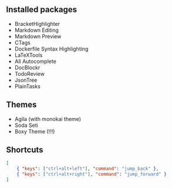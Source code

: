 ## Installed packages

* BracketHighlighter
* Markdown Editing
* Markdown Preview
* CTags
* Dockerfile Syntax Highlighting
* LaTeXTools
* All Autocomplete
* DocBlockr
* TodoReview
* JsonTree
* PlainTasks


## Themes

* Agila (with monokai theme)
* Soda Seti
* Boxy Theme (!!!)

## Shortcuts 
```json
[
    { "keys": ["ctrl+alt+left"], "command": "jump_back" },
    { "keys": ["ctrl+alt+right"], "command": "jump_forward" }
]
```
